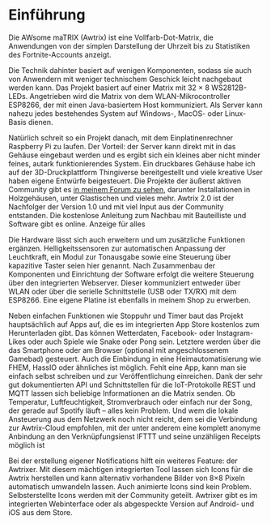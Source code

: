 # Einführung

Die AWsome maTRIX (Awtrix) ist eine Vollfarb-Dot-Matrix, die Anwendungen von der simplen Darstellung der Uhrzeit bis zu Statistiken des Fortnite-Accounts anzeigt.

Die Technik dahinter basiert auf wenigen Komponenten, sodass sie auch von Anwendern mit weniger technischem Geschick leicht nachgebaut werden kann. Das Projekt basiert auf einer Matrix mit 32 × 8 WS2812B-LEDs. Angetrieben wird die Matrix von dem WLAN-Mikrocontroller ESP8266, der mit einen Java-basiertem Host kommuniziert. Als Server kann nahezu jedes bestehendes System auf Windows-, MacOS- oder Linux-Basis dienen.

Natürlich schreit so ein Projekt danach, mit dem Einplatinenrechner Raspberry Pi zu laufen. Der Vorteil: der Server kann direkt mit in das Gehäuse eingebaut werden und es ergibt sich ein kleines aber nicht minder feines, autark funktionierendes System. Ein druckbares Gehäuse habe ich auf der 3D-Druckplattform Thingiverse bereitgestellt und viele kreative User haben eigene Entwürfe beigesteuert. Die Projekte der äußerst aktiven Community gibt es [in meinem Forum zu sehen](https://forum.blueforcer.de/d/22-show-your-awtrix/), darunter Installationen in Holzgehäusen, unter Glastischen und vieles mehr. Awtrix 2.0 ist der Nachfolger der Version 1.0 und mit viel Input aus der Community entstanden. Die kostenlose Anleitung zum Nachbau mit Bauteilliste und Software gibt es online.
Anzeige für alles

Die Hardware lässt sich auch erweitern und um zusätzliche Funktionen ergänzen. Helligkeitssensoren zur automatischen Anpassung der Leuchtkraft, ein Modul zur Tonausgabe sowie eine Steuerung über kapazitive Taster seien hier genannt. Nach Zusammenbau der Komponenten und Einrichtung der Software erfolgt die weitere Steuerung über den integrierten Webserver. Dieser kommuniziert entweder über WLAN oder über die serielle Schnittstelle (USB oder TX/RX) mit dem ESP8266. Eine eigene Platine ist ebenfalls in meinem Shop zu erwerben.

Neben einfachen Funktionen wie Stoppuhr und Timer baut das Projekt hauptsächlich auf Apps auf, die es im integrierten App Store kostenlos zum Herunterladen gibt. Das können Wetterdaten, Facebook- oder Instagram-Likes oder auch Spiele wie Snake oder Pong sein. Letztere werden über die das Smartphone oder am Browser (optional mit angeschlossenem Gamebad) gesteuert. Auch die Einbindung in eine Heimautomatisierung wie FHEM, HassIO oder ähnliches ist möglich. Fehlt eine App, kann man sie einfach selbst schreiben und zur Veröffentlichung einreichen.
Dank der sehr gut dokumentierten API und Schnittstellen für die IoT-Protokolle REST und MQTT lassen sich beliebige Informationen an die Matrix senden. Ob Temperatur, Luftfeuchtigkeit, Stromverbrauch oder einfach nur der Song, der gerade auf Spotify läuft – alles kein Problem. Und wem die lokale Ansteuerung aus dem Netzwerk noch nicht reicht, dem sei die Verbindung zur Awtrix-Cloud empfohlen, mit der unter anderem eine komplett anonyme Anbindung an den Verknüpfungsienst IFTTT und seine unzähligen Receipts möglich ist

Bei der erstellung eigener Notifications hilft ein weiteres Feature: der Awtrixer. Mit diesem mächtigen integrierten Tool lassen sich Icons für die Awtrix herstellen und kann alternativ vorhandene Bilder von 8×8 Pixeln automatisch umwandeln lassen. Auch animierte Icons sind kein Problem. Selbsterstellte Icons werden mit der Community geteilt. Awtrixer gibt es im integrierten Webinterface oder als abgespeckte Version auf Android- und iOS aus dem Store. 
